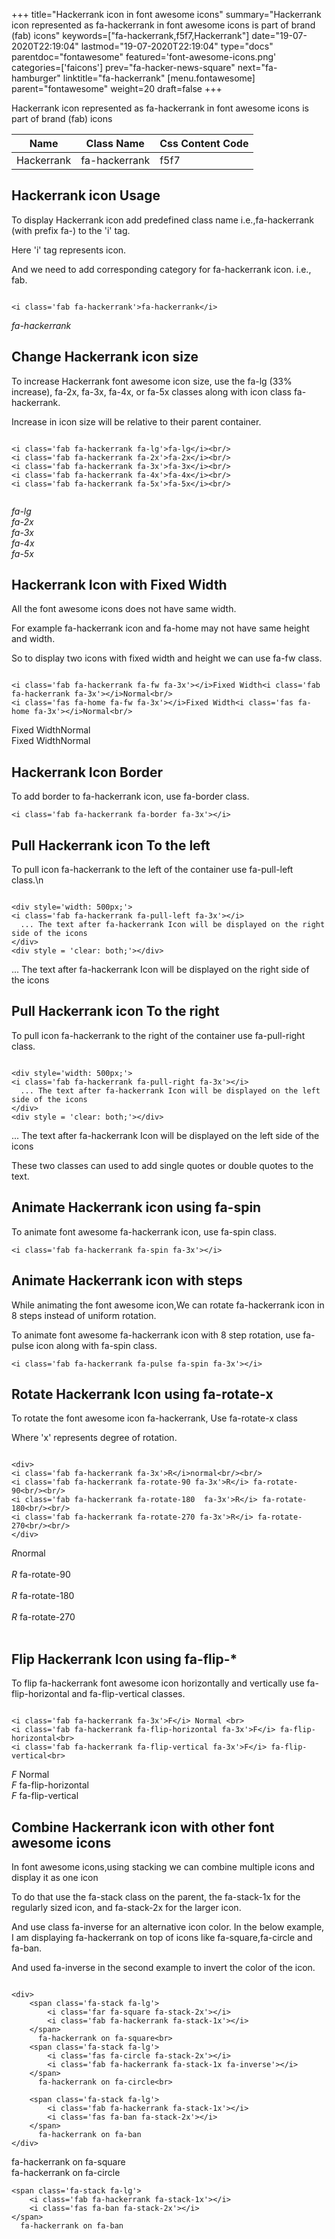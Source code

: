 +++
title="Hackerrank icon in font awesome icons"
summary="Hackerrank icon represented as fa-hackerrank in font awesome icons is part of brand (fab) icons"
keywords=["fa-hackerrank,f5f7,Hackerrank"]
date="19-07-2020T22:19:04"
lastmod="19-07-2020T22:19:04"
type="docs"
parentdoc="fontawesome"
featured='font-awesome-icons.png'
categories=['faicons']
prev="fa-hacker-news-square"
next="fa-hamburger"
linktitle="fa-hackerrank"
[menu.fontawesome]
parent="fontawesome"
weight=20
draft=false
+++


Hackerrank icon represented as fa-hackerrank in font awesome icons is part of brand (fab) icons

<div class='table-responsive'><table class='table'><thead><tr><th>Name</th><th>Class Name</th><th>Css Content Code</th></tr></thead><tbody><tr><td>Hackerrank</td><td>fa-hackerrank</td><td>f5f7</td></tr></tbody></table></div>



## Hackerrank icon Usage

To display Hackerrank icon add predefined class name i.e.,fa-hackerrank (with prefix fa-) to the 'i' tag.

Here 'i' tag represents icon.

And we need to add corresponding category for fa-hackerrank icon. i.e., fab.


```

<i class='fab fa-hackerrank'>fa-hackerrank</i>
```

<i class='fab fa-hackerrank'>fa-hackerrank</i>




## Change Hackerrank icon size
To increase Hackerrank font awesome icon size, use the fa-lg (33% increase), fa-2x, fa-3x, fa-4x, or fa-5x classes along with icon class fa-hackerrank.

Increase in icon size will be relative to their parent container. 

```

<i class='fab fa-hackerrank fa-lg'>fa-lg</i><br/>
<i class='fab fa-hackerrank fa-2x'>fa-2x</i><br/>
<i class='fab fa-hackerrank fa-3x'>fa-3x</i><br/>
<i class='fab fa-hackerrank fa-4x'>fa-4x</i><br/>
<i class='fab fa-hackerrank fa-5x'>fa-5x</i><br/>
            
```

<i class='fab fa-hackerrank fa-lg'>fa-lg</i><br/>
<i class='fab fa-hackerrank fa-2x'>fa-2x</i><br/>
<i class='fab fa-hackerrank fa-3x'>fa-3x</i><br/>
<i class='fab fa-hackerrank fa-4x'>fa-4x</i><br/>
<i class='fab fa-hackerrank fa-5x'>fa-5x</i><br/>
            



## Hackerrank Icon with Fixed Width 

All the font awesome icons does not have same width.

For example fa-hackerrank icon and fa-home may not have same height and width.

So to display two icons with fixed width and height we can use fa-fw class.


```

<i class='fab fa-hackerrank fa-fw fa-3x'></i>Fixed Width<i class='fab fa-hackerrank fa-3x'></i>Normal<br/>
<i class='fas fa-home fa-fw fa-3x'></i>Fixed Width<i class='fas fa-home fa-3x'></i>Normal<br/>
```

<i class='fab fa-hackerrank fa-fw fa-3x'></i>Fixed Width<i class='fab fa-hackerrank fa-3x'></i>Normal<br/>
<i class='fas fa-home fa-fw fa-3x'></i>Fixed Width<i class='fas fa-home fa-3x'></i>Normal<br/>



## Hackerrank Icon Border 

To add border to fa-hackerrank icon, use fa-border class.


```
<i class='fab fa-hackerrank fa-border fa-3x'></i>

```
<i class='fab fa-hackerrank fa-border fa-3x'></i>





## Pull Hackerrank icon To the left

To pull icon fa-hackerrank to the left of the container use fa-pull-left class.\n

```

<div style='width: 500px;'>
<i class='fab fa-hackerrank fa-pull-left fa-3x'></i>
  ... The text after fa-hackerrank Icon will be displayed on the right side of the icons
</div>
<div style = 'clear: both;'></div>
```

<div style='width: 500px;'>
<i class='fab fa-hackerrank fa-pull-left fa-3x'></i>
  ... The text after fa-hackerrank Icon will be displayed on the right side of the icons
</div>
<div style = 'clear: both;'></div>




## Pull Hackerrank icon To the right
To pull icon fa-hackerrank to the right of the container use fa-pull-right class.

```

<div style='width: 500px;'>
<i class='fab fa-hackerrank fa-pull-right fa-3x'></i>
  ... The text after fa-hackerrank Icon will be displayed on the left side of the icons
</div>
<div style = 'clear: both;'></div>
```

<div style='width: 500px;'>
<i class='fab fa-hackerrank fa-pull-right fa-3x'></i>
  ... The text after fa-hackerrank Icon will be displayed on the left side of the icons
</div>
<div style = 'clear: both;'></div>

These two classes can used to add single quotes or double quotes to the text.


## Animate Hackerrank icon using fa-spin
To animate font awesome fa-hackerrank icon, use fa-spin class.

```
<i class='fab fa-hackerrank fa-spin fa-3x'></i>
```
<i class='fab fa-hackerrank fa-spin fa-3x'></i>




## Animate Hackerrank icon with steps
While animating the font awesome icon,We can rotate fa-hackerrank icon in 8 steps instead of uniform rotation.

To animate font awesome fa-hackerrank icon with 8 step rotation, use fa-pulse icon along with fa-spin class.


```
<i class='fab fa-hackerrank fa-pulse fa-spin fa-3x'></i>

```
<i class='fab fa-hackerrank fa-pulse fa-spin fa-3x'></i>





## Rotate Hackerrank Icon using fa-rotate-x
To rotate the font awesome icon fa-hackerrank, Use fa-rotate-x class

Where 'x' represents degree of rotation.


```

<div>
<i class='fab fa-hackerrank fa-3x'>R</i>normal<br/><br/>
<i class='fab fa-hackerrank fa-rotate-90 fa-3x'>R</i> fa-rotate-90<br/><br/> 
<i class='fab fa-hackerrank fa-rotate-180  fa-3x'>R</i> fa-rotate-180<br/><br/> 
<i class='fab fa-hackerrank fa-rotate-270 fa-3x'>R</i> fa-rotate-270<br/><br/>
</div>
```

<div>
<i class='fab fa-hackerrank fa-3x'>R</i>normal<br/><br/>
<i class='fab fa-hackerrank fa-rotate-90 fa-3x'>R</i> fa-rotate-90<br/><br/> 
<i class='fab fa-hackerrank fa-rotate-180  fa-3x'>R</i> fa-rotate-180<br/><br/> 
<i class='fab fa-hackerrank fa-rotate-270 fa-3x'>R</i> fa-rotate-270<br/><br/>
</div>




## Flip Hackerrank Icon using fa-flip-*
To flip fa-hackerrank font awesome icon horizontally and vertically use fa-flip-horizontal and fa-flip-vertical classes. 

```

<i class='fab fa-hackerrank fa-3x'>F</i> Normal <br>
<i class='fab fa-hackerrank fa-flip-horizontal fa-3x'>F</i> fa-flip-horizontal<br>
<i class='fab fa-hackerrank fa-flip-vertical fa-3x'>F</i> fa-flip-vertical<br>
```

<i class='fab fa-hackerrank fa-3x'>F</i> Normal <br>
<i class='fab fa-hackerrank fa-flip-horizontal fa-3x'>F</i> fa-flip-horizontal<br>
<i class='fab fa-hackerrank fa-flip-vertical fa-3x'>F</i> fa-flip-vertical<br>




## Combine Hackerrank icon with other font awesome icons
In font awesome icons,using stacking we can combine multiple icons and display it as one icon 

To do that use the fa-stack class on the parent, the fa-stack-1x for the regularly sized icon, and fa-stack-2x for the larger icon.

And use class fa-inverse for an alternative icon color. 
In the below example, I am displaying fa-hackerrank on top of icons like fa-square,fa-circle and fa-ban.

And used fa-inverse in the second example to invert the color of the icon.

```

<div>
    <span class='fa-stack fa-lg'>
        <i class='far fa-square fa-stack-2x'></i>
        <i class='fab fa-hackerrank fa-stack-1x'></i>
    </span>
      fa-hackerrank on fa-square<br>
    <span class='fa-stack fa-lg'>
        <i class='fas fa-circle fa-stack-2x'></i>
        <i class='fab fa-hackerrank fa-stack-1x fa-inverse'></i>
    </span>
      fa-hackerrank on fa-circle<br>

    <span class='fa-stack fa-lg'>
        <i class='fab fa-hackerrank fa-stack-1x'></i>
        <i class='fas fa-ban fa-stack-2x'></i>
    </span>
      fa-hackerrank on fa-ban
</div>
```

<div>
    <span class='fa-stack fa-lg'>
        <i class='far fa-square fa-stack-2x'></i>
        <i class='fab fa-hackerrank fa-stack-1x'></i>
    </span>
      fa-hackerrank on fa-square<br>
    <span class='fa-stack fa-lg'>
        <i class='fas fa-circle fa-stack-2x'></i>
        <i class='fab fa-hackerrank fa-stack-1x fa-inverse'></i>
    </span>
      fa-hackerrank on fa-circle<br>

    <span class='fa-stack fa-lg'>
        <i class='fab fa-hackerrank fa-stack-1x'></i>
        <i class='fas fa-ban fa-stack-2x'></i>
    </span>
      fa-hackerrank on fa-ban
</div>






